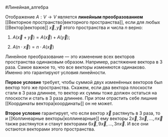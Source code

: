 #Линейная_алгебра 

Отображение $A:V→V$ является **линейным преобразованием** [[Векторное пространство|векторного пространства]], если для любых [[Вектор|векторов]] $\vec x, \vec y$​ этого пространства и числа $n$ верно:

1) $A(\vec x+\vec y​)=A(\vec x)+A(\vec y​)$;

2) $A(n⋅\vec x)=n⋅A(\vec x)$

Линейное преобразование — это изменение всех векторов пространства одинаковым образом. Например, растяжение вектора в 3 раза. Самое важное то, что все векторы изменяются одинаково. Именно это гарантируют условия линейности.

**Первое условие** требует, чтобы суммой двух изменённых векторов был вектор того же пространства. Скажем, если два вектора плоскости стали в 3 раза длиннее, то вектор их суммы тоже должен остаться на плоскости и стать в 3 раза длиннее. При этом отрастить себе лишние [[Координаты вектора|координаты]] он не может.

**Второе условие** гарантирует, что если вектор $\vec x$ растянуть в 3 раза, то и [[Коллинеарные векторы|коллинеарные]] ему векторы $2\vec x, 3 \vec x, …, n \vec x$ также растянутся и станут векторами $6 \vec x, 9 \vec x, …, 3n \vec x$. И все они остаются векторами этого пространства.

